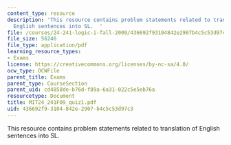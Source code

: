 ```yaml
---
content_type: resource
description: 'This resource contains problem statements related to translation of
  English sentences into SL.  '
file: /courses/24-241-logic-i-fall-2009/436692f93104842e2907b4c5c53d97c3_MIT24_241F09_quiz1.pdf
file_size: 56246
file_type: application/pdf
learning_resource_types:
- Exams
license: https://creativecommons.org/licenses/by-nc-sa/4.0/
ocw_type: OCWFile
parent_title: Exams
parent_type: CourseSection
parent_uid: cd4858de-b76d-f89a-6a31-022c5e5eb76a
resourcetype: Document
title: MIT24_241F09_quiz1.pdf
uid: 436692f9-3104-842e-2907-b4c5c53d97c3
---
```

This resource contains problem statements related to translation of English sentences into SL.  